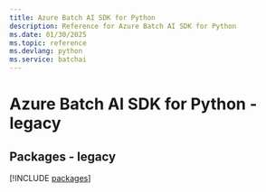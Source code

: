 ```yaml
---
title: Azure Batch AI SDK for Python
description: Reference for Azure Batch AI SDK for Python
ms.date: 01/30/2025
ms.topic: reference
ms.devlang: python
ms.service: batchai
---
```

# Azure Batch AI SDK for Python - legacy
## Packages - legacy
[!INCLUDE [packages](batch-ai-index.md)]